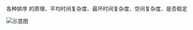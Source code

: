 各种排序 的原理、平均时间复杂度、最坏时间复杂度、空间复杂度、是否稳定


![示意图](http://upload-images.jianshu.io/upload_images/944365-bba250c9ea656ac7.png?imageMogr2/auto-orient/strip%7CimageView2/2/w/1240)